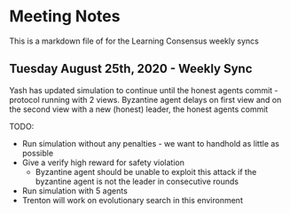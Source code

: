 # Meeting Notes

This is a markdown file of for the Learning Consensus weekly syncs

## Tuesday August 25th, 2020 - Weekly Sync

Yash has updated simulation to continue until the honest agents commit - protocol running with 2 views. Byzantine agent delays on first view and on the second view with a new (honest) leader, the honest agents commit

TODO:

 - Run simulation without any penalties - we want to handhold as little as possible
 - Give a verify high reward for safety violation
    - Byzantine agent should be unable to exploit this attack if the byzantine agent is not the leader in consecutive rounds
 - Run simulation with 5 agents
 - Trenton will work on evolutionary search in this environment